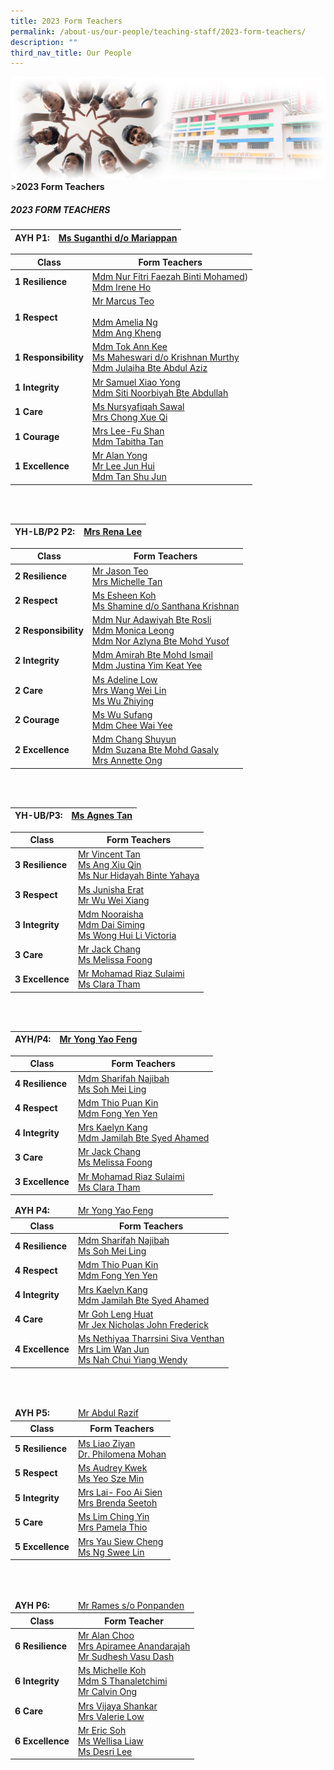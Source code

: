 ```yaml
---
title: 2023 Form Teachers
permalink: /about-us/our-people/teaching-staff/2023-form-teachers/
description: ""
third_nav_title: Our People
---
```

![Sub-banner](/images/sub%20banner.jpg)
&gt;**2023 Form Teachers**

##### 2023 FORM TEACHERS

| AYH P1: | [Ms Suganthi d/o Mariappan](mailto:suganthi_mariappan@moe.edu.sg)|
| -------- | -------- |

| Class | Form Teachers |
| -------- | -------- |
| **1 Resilience** | [Mdm Nur Fitri Faezah Binti Mohamed](mailto:nur_fitri_faezah_mohamed@moe.edu.sg)) <br> [Mdm Irene Ho](mailto:irene_ho_cheow_kuang@moe.edu.sg)      |
| **1 Respect** | [Mr Marcus Teo](mailto:teo_minghong_marcus@moe.edu.sg)  <br><br> [Mdm Amelia Ng](mailto:ng_yong_jia@moe.edu.sg) <br> [Mdm Ang Kheng](mailto:ang_kheng@moe.edu.sg)     |
| **1 Responsibility** | [Mdm Tok Ann Kee](mailto:tok_ann_kee@moe.edu.sg) <br> [Ms Maheswari d/o Krishnan Murthy](mailto:maheswari_krishnan_murthy@moe.edu.sg) <br> [Mdm Julaiha Bte Abdul Aziz](mailto:julaiha_abd_aziz@moe.edu.sg)     |
| **1 Integrity** | [Mr Samuel Xiao Yong](mailto:xiao_yong_samuel@moe.edu.sg) <br> [Mdm Siti Noorbiyah Bte Abdullah](mailto:siti_noorbiyah_abdullah@moe.edu.sg)     |
| **1 Care** | [Ms Nursyafiqah Sawal](mailto:nursyafiqah_sawal@moe.edu.sg) <br> [Mrs Chong Xue Qi](mailto:ng_xue_qi@moe.edu.sg)     |
| **1 Courage** | [Mrs Lee-Fu Shan](mailto:fu_shan@moe.edu.sg) <br> [Mdm Tabitha Tan](mailto:tan_mui_lin_tabitha@moe.edu.sg)     |
| **1 Excellence** | [Mr Alan Yong](mailto:yong_alan@moe.edu.sg) <br> [Mr Lee Jun Hui](mailto:lee_jun_hui@moe.edu.sg) <br> [Mdm Tan Shu Jun](mailto:tan_shu_jun@moe.edu.sg)     |

<br>
<br>

| YH-LB/P2 P2: | [Mrs Rena Lee](mailto:rena_tay_wei_hsuan@moe.edu.sg)|
| -------- | -------- |

| Class | Form Teachers |
| -------- | -------- |
| **2 Resilience** | [Mr Jason Teo](mailto:teo_jason@moe.edu.sg) <br> [Mrs Michelle Tan](mailto:wong_ziwei_michelle@moe.edu.sg)    |
| **2 Respect** | [Ms Esheen Koh](mailto:koh_esheen@moe.edu.sg) <br> [Ms Shamine d/o Santhana Krishnan](mailto:shamine_santhana_krishnan@moe.edu.sg)     |
| **2 Responsibility** | [Mdm Nur Adawiyah Bte Rosli](mailto:nur_adawiyah_rosli@moe.edu.sg) <br> [Mdm Monica Leong](mailto:leong_cai_lin_monica@moe.edu.sg) <br> [Mdm Nor Azlyna Bte Mohd Yusof](mailto:nor_azlyna_mohd_yusof@moe.edu.sg)     |
| **2 Integrity** | [Mdm Amirah Bte Mohd Ismail](mailto:amirah_mohd_ismail@moe.edu.sg) <br> [Mdm Justina Yim Keat Yee](mailto:yim_keat_yee@moe.edu.sg)     |
| **2 Care** | [Ms Adeline Low](mailto:low_ying_yan_adeline@moe.edu.sg) <br> [Mrs Wang Wei Lin](mailto:ang_wei_lin@moe.edu.sg) <br> [Ms Wu Zhiying](mailto:wu_zhiying@moe.edu.sg)     |
| **2 Courage** | [Ms Wu Sufang](mailto:wu_sufang@moe.edu.sg) <br> [Mdm Chee Wai Yee](mailto:chee_wai_yee@moe.edu.sg)     |
| **2 Excellence** | [Mdm Chang Shuyun](mailto:chang_shuyun@moe.edu.sg) <br> [Mdm Suzana Bte Mohd Gasaly](mailto:suzana_mohamed_gasaly@moe.edu.sg) <br> [Mrs Annette Ong](mailto:tan_wei_ling_annette@moe.edu.sg)     |

<br>
<br>

| YH-UB/P3: | [Ms Agnes Tan](mailto:tan_lee_choo_a@moe.edu.sg)|
| -------- | -------- |

| Class | Form Teachers |
| -------- | -------- |
| **3 Resilience** | [Mr Vincent Tan](mailto:tan_peng_chuan_vincent@moe.edu.sg) <br> [Ms Ang Xiu Qin](mailto:ang_xiu_qin@moe.edu.sg) <br> [Ms Nur Hidayah Binte Yahaya](mailto:nur_hidayah_yahaya@moe.edu.sg)      |
| **3 Respect** | [Ms Junisha Erat](mailto:junisha_erat@moe.edu.sg) <br> [Mr Wu Wei Xiang](mailto:wu_wei_xiang@moe.edu.sg)     |
| **3 Integrity** | [Mdm Nooraisha](mailto:nooraisha_mohamed_ibrahim@moe.edu.sg) <br> [Mdm Dai Siming](mailto:dai_siming@moe.edu.sg) <br> [Ms Wong Hui Li Victoria](mailto:wong_hui_li_victoria@moe.edu.sg)   |
| **3 Care** | [Mr Jack Chang](mailto:chang_cheng_huan@moe.edu.sg) <br> [Ms Melissa Foong](mailto:melissa_foong_shi_shan@moe.edu.sg)     |
| **3 Excellence** | [Mr Mohamad Riaz Sulaimi](mailto:mohamad_riaz_sulaimi@moe.edu.sg) <br> [Ms Clara Tham](mailto:clara_tham_kar_ling@moe.edu.sg)    |

<br>
<br>

| AYH/P4: | [Mr Yong Yao Feng](mailto:yong_yao_feng@moe.edu.sg)|
| -------- | -------- |

| Class | Form Teachers |
| -------- | -------- |
| **4 Resilience** | [Mdm Sharifah Najibah](mailto:sharifah__najibah_syed_mustapa@moe.edu.sg) <br> [Ms Soh Mei Ling](mailto:soh_mei_ling@moe.edu.sg)      |
| **4 Respect** | [Mdm Thio Puan Kin](mailto:thio_puan_kin@moe.edu.sg) <br> [Mdm Fong Yen Yen](mailto:fong_yen_yen@moe.edu.sg)     |
| **4 Integrity** | [Mrs Kaelyn Kang](mailto:lee_siow_foong@moe.edu.sg) <br> [Mdm Jamilah Bte Syed Ahamed](mailto:jamilah_bte_syed_ahamed@moe.edu.sg)   |
| **3 Care** | [Mr Jack Chang](mailto:chang_cheng_huan@moe.edu.sg) <br> [Ms Melissa Foong](mailto:melissa_foong_shi_shan@moe.edu.sg)     |
| **3 Excellence** | [Mr Mohamad Riaz Sulaimi](mailto:mohamad_riaz_sulaimi@moe.edu.sg) <br> [Ms Clara Tham](mailto:clara_tham_kar_ling@moe.edu.sg)    |



<table>
<thead>
  <tr>
    <td><b>AYH P4:</b></td>
    <td> <a href="mailto:yong_yao_feng@moe.edu.sg">Mr Yong Yao Feng</a></td>
  </tr>
  <tr>
    <th>Class</th>
    <th>Form Teachers</th>
  </tr>
</thead>
<tbody>
  <tr>
    <td><b>4 Resilience</b></td>
    <td><a href="mailto:sharifah__najibah_syed_mustapa@moe.edu.sg">Mdm Sharifah Najibah</a>  <br><a href="mailto:soh_mei_ling@moe.edu.sg">Ms Soh Mei Ling</a><br></td>
  </tr>
  <tr>
    <td><b>4 Respect </b></td>
    <td><a href="mailto:thio_puan_kin@moe.edu.sg">Mdm Thio Puan Kin</a><br><a href="mailto:fong_yen_yen@moe.edu.sg">Mdm Fong Yen Yen</a><a href="mailto:fong_yen_yen@moe.edu.sg"> </a><br></td>
  </tr>
  <tr>
    <td><b>4 Integrity</b></td>
    <td><a href="mailto:lee_siow_foong@moe.edu.sg" target="_blank" rel="noopener noreferrer">Mrs Kaelyn Kang</a><br><a href="mailto:jamilah_bte_syed_ahamed@moe.edu.sg" target="_blank" rel="noopener noreferrer">Mdm Jamilah Bte Syed Ahamed</a><br></td>
  </tr>
  <tr>
    <td><b>4 Care</b></td>
    <td><a href="mailto:goh_leng_huat@moe.edu.sg" target="_blank" rel="noopener noreferrer">Mr Goh Leng Huat</a><br><a href="mailto:jex_nicholas_john_frederick@moe.edu.sg" target="_blank" rel="noopener noreferrer">Mr Jex Nicholas John Frederick</a><br></td>
  </tr>
  <tr>
    <td><b>4 Excellence</b> </td>
    <td><a href="mailto:nethiyaa_tharrsini_siva_venthan@moe.edu.sg">Ms Nethiyaa Tharrsini Siva Venthan</a><br><a href="mailto:tan_wan_jun@moe.edu.sg">Mrs Lim Wan Jun</a><br><a href="mailto:nah_chui_yiang_wendy@moe.edu.sg">Ms Nah Chui Yiang Wendy</a></td>
  </tr>
</tbody>
</table>


<br><br>

<table>
<thead>
  <tr>
    <td><b>AYH P5:</b></td>
    <td> <a href="mailto:abdul_razif_mohammad_rizal@moe.edu.sg">Mr Abdul Razif</a></td>
  </tr>
  <tr>
    <th>Class</th>
    <th>Form Teachers</th>
  </tr>
</thead>
<tbody>
  <tr>
    <td><b> 5 Resilience </b></td>
    <td><a href="mailto:liao_zi_yan@moe.edu.sg">Ms Liao Ziyan</a><br><a href="mailto:james_philomena_sashikala@moe.edu.sg">Dr. Philomena Mohan</a><br></td>
  </tr>
  <tr>
    <td> <b>5 Respect </b></td>
    <td> <a href="mailto:kwek_audrey@moe.edu.sg">Ms Audrey Kwek</a><br><a href="mailto:yeo_sze_min@moe.edu.sg">Ms Yeo Sze Min</a></td>
  </tr>
  <tr>
    <td> <b>5 Integrity</b></td>
    <td><a href="mailto:foo_ai_sien@moe.edu.sg">Mrs Lai- Foo Ai Sien</a><br><a href="mailto:choong_ming_fang_brenda@moe.edu.sg">Mrs Brenda Seetoh</a><br></td>
  </tr>
  <tr>
    <td><b>5 Care </b></td>
    <td><a href="mailto:lim_ching_yin@moe.edu.sg">Ms Lim Ching Yin</a><br><a href="mailto:tock_yan_qing_pamela@moe.edu.sg">Mrs Pamela Thio </a><br></td>
  </tr>
  <tr>
    <td><b>5 Excellence</b></td>
    <td><a href="mailto:tan_siew_cheng@moe.edu.sg">Mrs Yau Siew Cheng</a><br><a href="mailto:ng_swee_lin@moe.edu.sg">Ms Ng Swee Lin</a></td>
  </tr>
</tbody>
</table>


<br><br>

<table>
<thead>
  <tr>
    <td><b>AYH P6:</b></td>
    <td> <a href="mailto:rames_ponpanden@moe.edu.sg">Mr Rames s/o Ponpanden</a></td>
  </tr>
  <tr>
    <th>Class</th>
    <th>Form Teacher</th>
  </tr>
</thead>
<tbody>
  <tr>
    <td> <b>6 Resilience</b> </td>
    <td><a href="mailto:choo_chun_dar_alan@moe.edu.sg">Mr Alan Choo</a><br><a href="mailto:apiramee_e_subramaniam@moe.edu.sg">Mrs Apiramee Anandarajah</a><br><a href="mailto:sudhesh_vasu_dash@moe.edu.sg">Mr Sudhesh Vasu Dash</a><br></td>
  </tr>
  <tr>
    <td> <b>6 Integrity</b></td>
    <td> <a href="mailto:xu_yue_min_michelle@moe.edu.sg">Ms Michelle Koh</a><br><a href="mailto:saverirajoo_thanaletchimi@moe.edu.sg">Mdm S Thanaletchimi </a><br><a href="mailto:ong_yu_meng_calvin@moe.edu.sg">Mr Calvin Ong</a><br></td>
  </tr>
  <tr>
    <td><b>6 Care</b> </td>
    <td><a href="mailto:vijaya_shankar@moe.edu.sg">Mrs Vijaya Shankar</a><br><a href="mailto:valerie_chua_ruishan@moe.edu.sg">Mrs Valerie Low</a><br></td>
  </tr>
  <tr>
    <td><b>6 Excellence</b></td>
    <td><a href="mailto:soh_hiok_peng@moe.edu.sg">Mr Eric Soh</a><br><a href="mailto:wellisa_leono_liaw@moe.edu.sg">Ms Wellisa Liaw</a><br><a href="mailto:desri_ann_leong@moe.edu.sg">Ms Desri Lee</a></td>
  </tr>
</tbody>
</table>